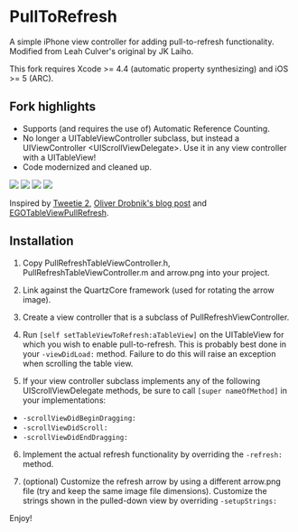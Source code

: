 # PullToRefresh

A simple iPhone view controller for adding pull-to-refresh functionality.
Modified from Leah Culver's original by JK Laiho.

This fork requires Xcode >= 4.4 (automatic property synthesizing) and iOS >= 5 (ARC).

## Fork highlights

* Supports (and requires the use of) Automatic Reference Counting.
* No longer a UITableViewController subclass, but instead a UIViewController
  \<UIScrollViewDelegate\>. Use it in any view controller with a UITableView!
* Code modernized and cleaned up.

![](http://s3.amazonaws.com/leah.baconfile.com/blog/refresh-small-1.png)
![](http://s3.amazonaws.com/leah.baconfile.com/blog/refresh-small-2.png)
![](http://s3.amazonaws.com/leah.baconfile.com/blog/refresh-small-3.png)
![](http://s3.amazonaws.com/leah.baconfile.com/blog/refresh-small-4.png)

Inspired by [Tweetie 2](http://www.atebits.com/tweetie-iphone/), [Oliver Drobnik's blog post](http://www.drobnik.com/touch/2009/12/how-to-make-a-pull-to-reload-tableview-just-like-tweetie-2/)
and [EGOTableViewPullRefresh](http://github.com/enormego/EGOTableViewPullRefresh).


## Installation

1. Copy PullRefreshTableViewController.h, PullRefreshTableViewController.m and arrow.png into your project.

2. Link against the QuartzCore framework (used for rotating the arrow image).

3. Create a view controller that is a subclass of PullRefreshViewController.

4. Run `[self setTableViewToRefresh:aTableView]` on the UITableView for which you
wish to enable pull-to-refresh. This is probably best done in your `-viewDidLoad:`
method. Failure to do this will raise an exception when scrolling the table view.

5. If your view controller subclass implements any of the following
UIScrollViewDelegate methods, be sure to call `[super nameOfMethod]` in your implementations:
  * `-scrollViewDidBeginDragging:`
  * `-scrollViewDidScroll:`
  * `-scrollViewDidEndDragging:`

6. Implement the actual refresh functionality by overriding the `-refresh:`
method.

7. (optional) Customize the refresh arrow by using a different arrow.png file
(try and keep the same image file dimensions). Customize the strings shown
in the pulled-down view by overriding `-setupStrings:`

Enjoy!
